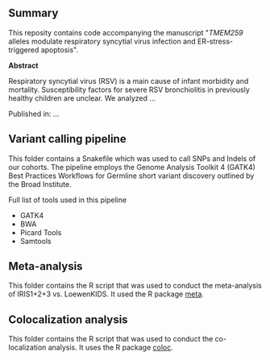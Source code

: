 ## Summary

This reposity contains code accompanying the manuscript "*TMEM259* alleles modulate respiratory syncytial virus infection and ER-stress-triggered apoptosis".

**Abstract**

Respiratory syncytial virus (RSV) is a main cause of infant morbidity and mortality. Susceptibility factors for severe RSV bronchiolitis in previously healthy children are unclear.
We analyzed ...

Published in: ...

## Variant calling pipeline
This folder contains a Snakefile which was used to call SNPs and Indels of our cohorts. The pipeline employs the Genome Analysis Toolkit 4 (GATK4) Best Practices Workflows for Germline short variant discovery outlined by the Broad Institute. 

Full list of tools used in this pipeline
- GATK4
- BWA
- Picard Tools
- Samtools

## Meta-analysis
This folder contains the R script that was used to conduct the meta-analysis of IRIS1+2+3 vs. LoewenKIDS. It used the R package [meta](https://github.com/guido-s/meta/).

## Colocalization analysis
This folder contains the R script that was used to conduct the co-localization analysis. It uses the R package [coloc](https://github.com/chr1swallace/coloc). 
